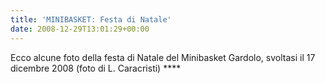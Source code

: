 ```yaml
---
title: 'MINIBASKET: Festa di Natale'
date: 2008-12-29T13:01:29+00:00
---
```

Ecco alcune foto della festa di Natale del Minibasket Gardolo, svoltasi il 17 dicembre 2008 (foto di L. Caracristi) \*\*\*\*